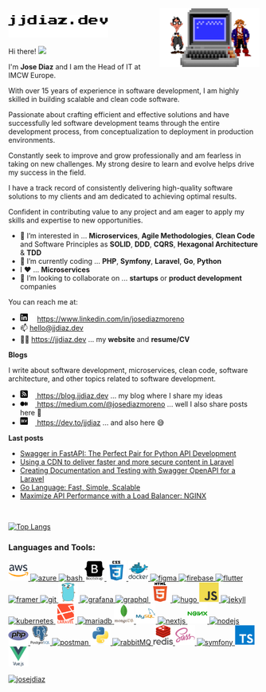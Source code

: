 <img src="/icon/logo_jjdiaz.dev_github.png" width="200" align="right"/>

<img src="/icon/logo_jjdiaz.dev_light.png#gh-light-mode-only" width="200"/><img src="/icon/logo_jjdiaz.dev_dark.png#gh-dark-mode-only" width="200"/>

Hi there! <a href="https://jjdiaz.dev/"><img src="https://media.giphy.com/media/hvRJCLFzcasrR4ia7z/giphy.gif" width="5%"></a>

I'm **Jose Diaz** and I am the Head of IT at IMCW Europe.

With over 15 years of experience in software development, I am highly skilled in building scalable and clean code software.

Passionate about crafting efficient and effective solutions and have successfully led software development teams through the entire development process, from conceptualization to deployment in production environments.

Constantly seek to improve and grow professionally and am fearless in taking on new challenges. My strong desire to learn and evolve helps drive my success in the field.

I have a track record of consistently delivering high-quality software solutions to my clients and am dedicated to achieving optimal results.

Confident in contributing value to any project and am eager to apply my skills and expertise to new opportunities.

- 👀 I’m interested in ... **Microservices**, **Agile Methodologies**, **Clean Code** and Software Principles as **SOLID**, **DDD**, **CQRS**, **Hexagonal Architecture** & **TDD**
- 🌱 I’m currently coding ... **PHP**, **Symfony**, **Laravel**, **Go**, **Python**
- I :heart: ... **Microservices**
- 💞️ I’m looking to collaborate on ... **startups** or **product development** companies

You can reach me at:

- <img src="/icon/linkedin-black.svg#gh-light-mode-only" width="15"/><img src="/icon/linkedin-white.svg#gh-dark-mode-only" width="15"/> <a href="https://www.linkedin.com/in/josediazmoreno/" target="_blank">https://www.linkedin.com/in/josediazmoreno</a>
- 📫 <a href="mailto:hello@jjdiaz.dev" target="_blank">hello@jjdiaz.dev</a>
- 👨‍💻 https://jjdiaz.dev ... my **website** and **resume/CV**

**Blogs**

I write about software development, microservices, clean code, software architecture, and other topics related to software development.

- <img src="/icon/blog-black.svg#gh-light-mode-only" width="15"/><img src="/icon/blog-white.svg#gh-dark-mode-only" width="15"/><a href="https://blog.jjdiaz.dev" target="_blank"> https://blog.jjdiaz.dev</a> ... my blog where I share my ideas
- <img src="/icon/medium-black.svg#gh-light-mode-only" width="15"/><img src="/icon/medium-white.svg#gh-dark-mode-only" width="15"/><a href="https://medium.com/@josediazmoreno" target="_blank"> https://medium.com/@josediazmoreno</a> ... well I also share posts here :grimacing:
- <img src="/icon/dev-black.svg#gh-light-mode-only" width="15"/><img src="/icon/dev-white.svg#gh-dark-mode-only" width="15"/><a href="https://dev.to/jjdiaz" target="_blank"> https://dev.to/jjdiaz</a> ... and also here :sweat_smile:

**Last posts**

<!-- BLOG-POST-LIST:START -->
- [Swagger in FastAPI: The Perfect Pair for Python API Development](https://medium.com/@josediazmoreno/swagger-in-fastapi-the-perfect-pair-for-python-api-development-8b873ee94ddd?source=rss-76bea6e3d39c------2)
- [Using a CDN to deliver faster and more secure content in Laravel](https://medium.com/@josediazmoreno/using-a-cdn-to-deliver-faster-and-more-secure-content-in-laravel-cbcaf76e11c8?source=rss-76bea6e3d39c------2)
- [Creating Documentation and Testing with Swagger OpenAPI for a Laravel](https://medium.com/@josediazmoreno/creating-documentation-and-testing-with-swagger-openapi-for-a-laravel-41012eb83cc7?source=rss-76bea6e3d39c------2)
- [Go Language: Fast, Simple, Scalable](https://medium.com/@josediazmoreno/go-language-fast-simple-scalable-4830222e6d7?source=rss-76bea6e3d39c------2)
- [Maximize API Performance with a Load Balancer: NGINX](https://medium.com/@josediazmoreno/maximize-api-performance-with-a-load-balancer-nginx-a8ffb9139376?source=rss-76bea6e3d39c------2)
<!-- BLOG-POST-LIST:END -->
  &nbsp; &nbsp;

[![Top Langs](https://github-readme-stats.vercel.app/api/top-langs/?username=jupediaz&layout=compact)](https://github.com/anuraghazra/github-readme-stats)

<h3 align="left">Languages and Tools:</h3>
<p align="left"> <a href="https://aws.amazon.com" target="_blank" rel="noreferrer"> <img src="https://raw.githubusercontent.com/devicons/devicon/master/icons/amazonwebservices/amazonwebservices-original-wordmark.svg" alt="aws" width="40" height="40"/> </a> <a href="https://azure.microsoft.com/en-in/" target="_blank" rel="noreferrer"> <img src="https://www.vectorlogo.zone/logos/microsoft_azure/microsoft_azure-icon.svg" alt="azure" width="40" height="40"/> </a> <a href="https://www.gnu.org/software/bash/" target="_blank" rel="noreferrer"> <img src="https://www.vectorlogo.zone/logos/gnu_bash/gnu_bash-icon.svg" alt="bash" width="40" height="40"/> </a> <a href="https://getbootstrap.com" target="_blank" rel="noreferrer"> <img src="https://raw.githubusercontent.com/devicons/devicon/master/icons/bootstrap/bootstrap-plain-wordmark.svg" alt="bootstrap" width="40" height="40"/> </a> <a href="https://www.w3schools.com/css/" target="_blank" rel="noreferrer"> <img src="https://raw.githubusercontent.com/devicons/devicon/master/icons/css3/css3-original-wordmark.svg" alt="css3" width="40" height="40"/> </a> <a href="https://www.docker.com/" target="_blank" rel="noreferrer"> <img src="https://raw.githubusercontent.com/devicons/devicon/master/icons/docker/docker-original-wordmark.svg" alt="docker" width="40" height="40"/> </a> <a href="https://www.figma.com/" target="_blank" rel="noreferrer"> <img src="https://www.vectorlogo.zone/logos/figma/figma-icon.svg" alt="figma" width="40" height="40"/> </a> <a href="https://firebase.google.com/" target="_blank" rel="noreferrer"> <img src="https://www.vectorlogo.zone/logos/firebase/firebase-icon.svg" alt="firebase" width="40" height="40"/> </a> <a href="https://flutter.dev" target="_blank" rel="noreferrer"> <img src="https://www.vectorlogo.zone/logos/flutterio/flutterio-icon.svg" alt="flutter" width="40" height="40"/> </a> <a href="https://www.framer.com/" target="_blank" rel="noreferrer"> <img src="https://www.vectorlogo.zone/logos/framer/framer-icon.svg" alt="framer" width="40" height="40"/> </a> <a href="https://git-scm.com/" target="_blank" rel="noreferrer"> <img src="https://www.vectorlogo.zone/logos/git-scm/git-scm-icon.svg" alt="git" width="40" height="40"/> </a> <a href="https://golang.org" target="_blank" rel="noreferrer"> <img src="https://raw.githubusercontent.com/devicons/devicon/master/icons/go/go-original.svg" alt="go" width="40" height="40"/> </a> <a href="https://grafana.com" target="_blank" rel="noreferrer"> <img src="https://www.vectorlogo.zone/logos/grafana/grafana-icon.svg" alt="grafana" width="40" height="40"/> </a> <a href="https://graphql.org" target="_blank" rel="noreferrer"> <img src="https://www.vectorlogo.zone/logos/graphql/graphql-icon.svg" alt="graphql" width="40" height="40"/> </a> <a href="https://www.w3.org/html/" target="_blank" rel="noreferrer"> <img src="https://raw.githubusercontent.com/devicons/devicon/master/icons/html5/html5-original-wordmark.svg" alt="html5" width="40" height="40"/> </a> <a href="https://gohugo.io/" target="_blank" rel="noreferrer"> <img src="https://api.iconify.design/logos-hugo.svg" alt="hugo" width="40" height="40"/> </a> <a href="https://developer.mozilla.org/en-US/docs/Web/JavaScript" target="_blank" rel="noreferrer"> <img src="https://raw.githubusercontent.com/devicons/devicon/master/icons/javascript/javascript-original.svg" alt="javascript" width="40" height="40"/> </a> <a href="https://jekyllrb.com/" target="_blank" rel="noreferrer"> <img src="https://www.vectorlogo.zone/logos/jekyllrb/jekyllrb-icon.svg" alt="jekyll" width="40" height="40"/> </a> <a href="https://kubernetes.io" target="_blank" rel="noreferrer"> <img src="https://www.vectorlogo.zone/logos/kubernetes/kubernetes-icon.svg" alt="kubernetes" width="40" height="40"/> </a> <a href="https://laravel.com/" target="_blank" rel="noreferrer"> <img src="https://raw.githubusercontent.com/devicons/devicon/master/icons/laravel/laravel-plain-wordmark.svg" alt="laravel" width="40" height="40"/> </a> <a href="https://mariadb.org/" target="_blank" rel="noreferrer"> <img src="https://www.vectorlogo.zone/logos/mariadb/mariadb-icon.svg" alt="mariadb" width="40" height="40"/> </a> <a href="https://www.mongodb.com/" target="_blank" rel="noreferrer"> <img src="https://raw.githubusercontent.com/devicons/devicon/master/icons/mongodb/mongodb-original-wordmark.svg" alt="mongodb" width="40" height="40"/> </a> <a href="https://www.mysql.com/" target="_blank" rel="noreferrer"> <img src="https://raw.githubusercontent.com/devicons/devicon/master/icons/mysql/mysql-original-wordmark.svg" alt="mysql" width="40" height="40"/> </a> <a href="https://nextjs.org/" target="_blank" rel="noreferrer" style0"background-color: white"> <img src="https://cdn.worldvectorlogo.com/logos/nextjs-2.svg" alt="nextjs" width="40" height="40"/> </a> <a href="https://www.nginx.com" target="_blank" rel="noreferrer"> <img src="https://raw.githubusercontent.com/devicons/devicon/master/icons/nginx/nginx-original.svg" alt="nginx" width="40" height="40"/> </a> <a href="https://nodejs.org" target="_blank" rel="noreferrer"> <img src="https://github.com/blackcater/blackcater/raw/main/images/logo-nodejs.svg" height="40" alt="nodejs" style="max-width: 100%;"> </a> <a href="https://www.php.net" target="_blank" rel="noreferrer"> <img src="https://raw.githubusercontent.com/devicons/devicon/master/icons/php/php-original.svg" alt="php" width="40" height="40"/> </a> <a href="https://www.postgresql.org" target="_blank" rel="noreferrer"> <img src="https://raw.githubusercontent.com/devicons/devicon/master/icons/postgresql/postgresql-original-wordmark.svg" alt="postgresql" width="40" height="40"/> </a> <a href="https://postman.com" target="_blank" rel="noreferrer"> <img src="https://www.vectorlogo.zone/logos/getpostman/getpostman-icon.svg" alt="postman" width="40" height="40"/> </a> <a href="https://www.python.org" target="_blank" rel="noreferrer"> <img src="https://raw.githubusercontent.com/devicons/devicon/master/icons/python/python-original.svg" alt="python" width="40" height="40"/> </a> <a href="https://www.rabbitmq.com" target="_blank" rel="noreferrer"> <img src="https://www.vectorlogo.zone/logos/rabbitmq/rabbitmq-icon.svg" alt="rabbitMQ" width="40" height="40"/> </a> <a href="https://redis.io" target="_blank" rel="noreferrer"> <img src="https://raw.githubusercontent.com/devicons/devicon/master/icons/redis/redis-original-wordmark.svg" alt="redis" width="40" height="40"/> </a> <a href="https://sass-lang.com" target="_blank" rel="noreferrer"> <img src="https://raw.githubusercontent.com/devicons/devicon/master/icons/sass/sass-original.svg" alt="sass" width="40" height="40"/> </a> <a href="https://symfony.com" target="_blank" rel="noreferrer"> <img src="https://symfony.com/logos/symfony_black_03.svg" alt="symfony" width="40" height="40"/> </a> <a href="https://www.typescriptlang.org/" target="_blank" rel="noreferrer"> <img src="https://raw.githubusercontent.com/devicons/devicon/master/icons/typescript/typescript-original.svg" alt="typescript" width="40" height="40"/> </a> <a href="https://vuejs.org/" target="_blank" rel="noreferrer"> <img src="https://raw.githubusercontent.com/devicons/devicon/master/icons/vuejs/vuejs-original-wordmark.svg" alt="vuejs" width="40" height="40"/> </a> </p>

<p align="left"> <a href="https://twitter.com/josejdiaz" target="blank"><img src="https://img.shields.io/twitter/follow/josejdiaz?logo=twitter&style=for-the-badge" alt="josejdiaz" /></a> </p>
